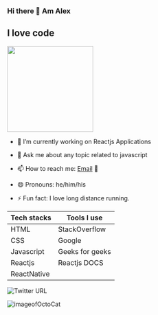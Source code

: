### Hi there 👋 Am Alex

## I love code
<img src="https://octodex.github.com/images/Fintechtocat.png" width= "200">

- 🔭 I’m currently working on Reactjs Applications

- 💬 Ask me about any topic related to javascript 
- 📫 How to reach me: [Email](mailto:alexmuriukimaina254@gmail.com) 📧
- 😄 Pronouns: he/him/his
- ⚡ Fun fact: I love long distance running.


Tech stacks | Tools I use
------------ | -------------
HTML | StackOverflow
CSS | Google
Javascript | Geeks for geeks
Reactjs | Reactjs DOCS
ReactNative | 

<img alt="Twitter URL" src="https://img.shields.io/twitter/url?label=alex&style=social&url=https%3A%2F%2Ftwitter.com%2Fa_muriuki" href="https://twitter.com/a_muriuki" target="_blank">



![imageofOctoCat](https://octodex.github.com/images/mona-the-rivetertocat.png)
